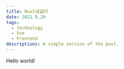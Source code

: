 ```yaml
---
title: Nuxt试运行
date: 2021.9.20
tags: 
  - technology
  - Vue
  - Frontend
descriptions: A simple version of the post.
---
```


Hello world!